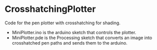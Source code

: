 # CrosshatchingPlotter
Code for the pen plotter with crosshatching for shading.

* MiniPlotter.ino is the arduino sketch that controls the plotter.
* MiniPlotter.pde is the Processing sketch that converts an image into crosshatched pen paths and sends them to the arduino.
